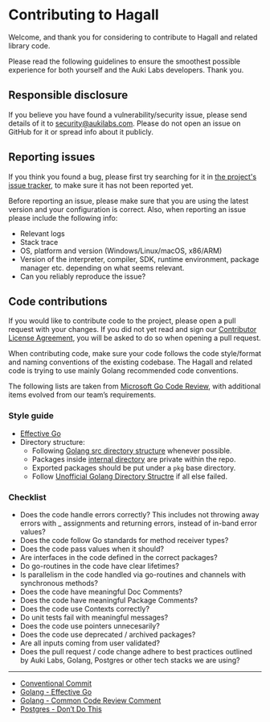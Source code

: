 # Contributing to Hagall

Welcome, and thank you for considering to contribute to Hagall and related
library code.

Please read the following guidelines to ensure the smoothest possible
experience for both yourself and the Auki Labs developers. Thank you.

## Responsible disclosure

If you believe you have found a vulnerability/security issue, please send
details of it to security@aukilabs.com. Please do not open an issue on GitHub
for it or spread info about it publicly.

## Reporting issues

If you think you found a bug, please first try searching for it in
[the project's issue tracker](https://github.com/aukilabs/hagall/issues),
to make sure it has not been reported yet.

Before reporting an issue, please make sure that you are using the latest
version and your configuration is correct. Also, when reporting an issue please
include the following info:

* Relevant logs
* Stack trace
* OS, platform and version (Windows/Linux/macOS, x86/ARM)
* Version of the interpreter, compiler, SDK, runtime environment, package
  manager etc. depending on what seems relevant.
* Can you reliably reproduce the issue?

## Code contributions

If you would like to contribute code to the project, please open a pull request
with your changes. If you did not yet read and sign our
[Contributor License Agreement](link), you will be asked to do so when opening
a pull request.

When contributing code, make sure your code follows the code style/format and
naming conventions of the existing codebase. The Hagall and related code is
trying to use mainly Golang recommended code conventions.

The following lists are taken from
[Microsoft Go Code Review](https://microsoft.github.io/code-with-engineering-playbook/code-reviews/recipes/go/),
with additional items evolved from our team’s requirements.

### Style guide

* [Effective Go](https://golang.org/doc/effective_go.html)
* Directory structure:
  - Following [Golang src directory structure](https://github.com/golang/go/tree/master/src) whenever possible.
  - Packages inside [internal directory](https://go.dev/doc/go1.4#internalpackages) are private within the repo.
  - Exported packages should be put under a `pkg` base directory.
  - Follow [Unofficial Golang Directory Structre](https://github.com/golang-standards/project-layout) if all else failed.


### Checklist

- Does the code handle errors correctly? This includes not throwing away errors with _ assignments and returning errors, instead of in-band error values?
- Does the code follow Go standards for method receiver types?
- Does the code pass values when it should?
- Are interfaces in the code defined in the correct packages?
- Do go-routines in the code have clear lifetimes?
- Is parallelism in the code handled via go-routines and channels with synchronous methods?
- Does the code have meaningful Doc Comments?
- Does the code have meaningful Package Comments?
- Does the code use Contexts correctly?
- Do unit tests fail with meaningful messages?
- Does the code use pointers unnecesarily?
- Does the code use deprecated / archived packages?
- Are all inputs coming from user validated?
- Does the pull request / code change adhere to best practices outlined by Auki Labs, Golang, Postgres or other tech stacks we are using?

---

- [Conventional Commit](https://www.conventionalcommits.org/en/v1.0.0/)
- [Golang - Effective Go](https://golang.org/doc/effective_go.html)
- [Golang - Common Code Review Comment](https://github.com/golang/go/wiki/CodeReviewComments)
- [Postgres - Don’t Do This](https://wiki.postgresql.org/wiki/Don%27t_Do_This)
